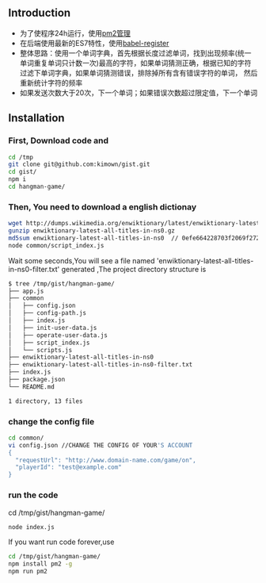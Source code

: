 


## Introduction
- 为了使程序24h运行，使用[pm2管理](https://github.com/Unitech/pm2)
- 在后端使用最新的ES7特性，使用[babel-register](https://babeljs.io/docs/usage/require/)
- 整体思路：使用一个单词字典，首先根据长度过滤单词，找到出现频率(统一单词重复单词只计数一次)最高的字符，如果单词猜测正确，根据已知的字符过滤下单词字典，如果单词猜测错误，排除掉所有含有错误字符的单词，
然后重新统计字符的频率
- 如果发送次数大于20次，下一个单词；如果错误次数超过限定值，下一个单词




## Installation


### First, Download code and 

``` bash
cd /tmp
git clone git@github.com:kimown/gist.git
cd gist/
npm i
cd hangman-game/
```
### Then, You need to download a english dictionay
``` bash
wget http://dumps.wikimedia.org/enwiktionary/latest/enwiktionary-latest-all-titles-in-ns0.gz
gunzip enwiktionary-latest-all-titles-in-ns0.gz
md5sum enwiktionary-latest-all-titles-in-ns0  // 0efe664228703f2069f2722e74e8abd0
node common/script_index.js
```

Wait some seconds,You will see a file named 'enwiktionary-latest-all-titles-in-ns0-filter.txt' generated ,The project directory structure is
``` bash
$ tree /tmp/gist/hangman-game/
├── app.js
├── common
│   ├── config.json
│   ├── config-path.js
│   ├── index.js
│   ├── init-user-data.js
│   ├── operate-user-data.js
│   ├── script_index.js
│   └── scripts.js
├── enwiktionary-latest-all-titles-in-ns0
├── enwiktionary-latest-all-titles-in-ns0-filter.txt
├── index.js
├── package.json
└── README.md

1 directory, 13 files

```



### change the config file
``` bash
cd common/
vi config.json //CHANGE THE CONFIG OF YOUR'S ACCOUNT
{
  "requestUrl": "http://www.domain-name.com/game/on",
  "playerId": "test@example.com"
}

```

### run the code 
cd /tmp/gist/hangman-game/
``` bash
node index.js
```

If you want run code forever,use

``` bash
cd /tmp/gist/hangman-game/
npm install pm2 -g
npm run pm2
```


